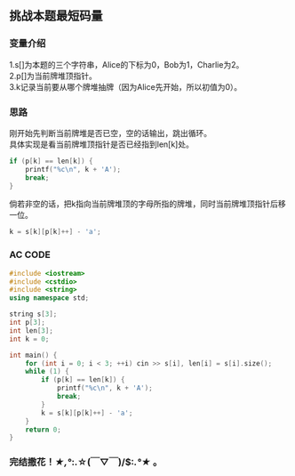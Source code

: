 ## 挑战本题最短码量
### 变量介绍
1.s[]为本题的三个字符串，Alice的下标为0，Bob为1，Charlie为2。  
2.p[]为当前牌堆顶指针。  
3.k记录当前要从哪个牌堆抽牌（因为Alice先开始，所以初值为0）。
### 思路
刚开始先判断当前牌堆是否已空，空的话输出，跳出循环。  
具体实现是看当前牌堆顶指针是否已经指到len[k]处。
```cpp
if (p[k] == len[k]) {
	printf("%c\n", k + 'A');
	break;
}
```
倘若非空的话，把k指向当前牌堆顶的字母所指的牌堆，同时当前牌堆顶指针后移一位。
```cpp
k = s[k][p[k]++] - 'a';
```
### AC CODE
```cpp
#include <iostream>
#include <cstdio>
#include <string>
using namespace std;

string s[3];
int p[3];
int len[3];
int k = 0;

int main() {
	for (int i = 0; i < 3; ++i) cin >> s[i], len[i] = s[i].size();
	while (1) {
		if (p[k] == len[k]) {
			printf("%c\n", k + 'A');
			break;
		}
		k = s[k][p[k]++] - 'a';
	}
	return 0;
}
```
### 完结撒花！*★,°*:.☆(￣▽￣)/$:*.°★* 。
